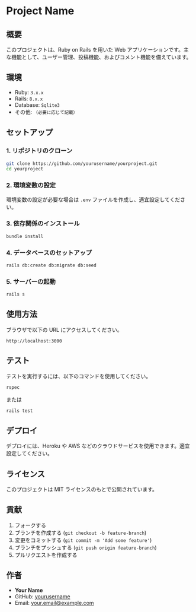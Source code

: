 # Project Name

## 概要
このプロジェクトは、Ruby on Rails を用いた Web アプリケーションです。主な機能として、ユーザー管理、投稿機能、およびコメント機能を備えています。

## 環境
- Ruby: `3.x.x`
- Rails: `8.x.x`
- Database: `Sqlite3`
- その他: `（必要に応じて記載）`

## セットアップ
### 1. リポジトリのクローン
```sh
git clone https://github.com/yourusername/yourproject.git
cd yourproject
```

### 2. 環境変数の設定
環境変数の設定が必要な場合は `.env` ファイルを作成し、適宜設定してください。

### 3. 依存関係のインストール
```sh
bundle install
```

### 4. データベースのセットアップ
```sh
rails db:create db:migrate db:seed
```

### 5. サーバーの起動
```sh
rails s
```

## 使用方法
ブラウザで以下の URL にアクセスしてください。
```
http://localhost:3000
```

## テスト
テストを実行するには、以下のコマンドを使用してください。
```sh
rspec
```
または
```sh
rails test
```

## デプロイ
デプロイには、Heroku や AWS などのクラウドサービスを使用できます。適宜設定してください。

## ライセンス
このプロジェクトは MIT ライセンスのもとで公開されています。

## 貢献
1. フォークする
2. ブランチを作成する (`git checkout -b feature-branch`)
3. 変更をコミットする (`git commit -m 'Add some feature'`)
4. ブランチをプッシュする (`git push origin feature-branch`)
5. プルリクエストを作成する

## 作者
- **Your Name**
- GitHub: [yourusername](https://github.com/yourusername)
- Email: your.email@example.com
